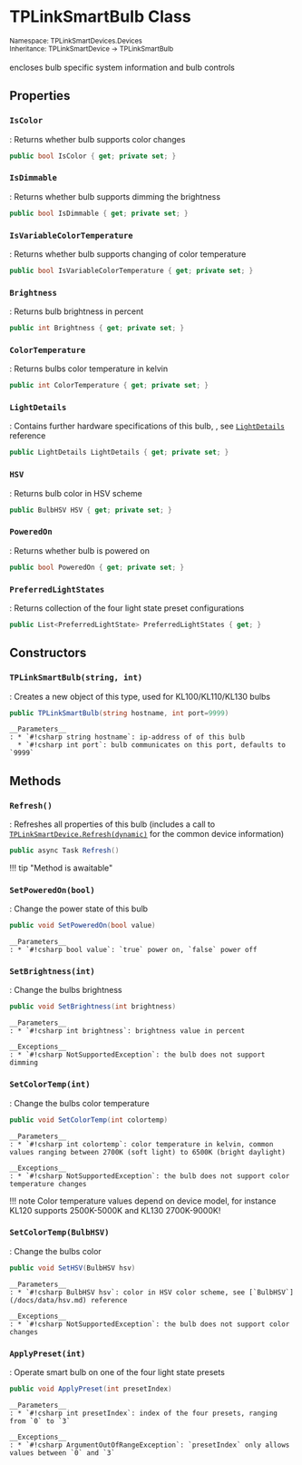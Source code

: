 # TPLinkSmartBulb Class
<small>Namespace: TPLinkSmartDevices.Devices</small><br/>
<small>Inheritance: TPLinkSmartDevice -> TPLinkSmartBulb</small><br/><br/>
encloses bulb specific system information and bulb controls

## Properties

### `IsColor`
: Returns whether bulb supports color changes
``` csharp
public bool IsColor { get; private set; }
```

### `IsDimmable`
: Returns whether bulb supports dimming the brightness
``` csharp
public bool IsDimmable { get; private set; }
```

### `IsVariableColorTemperature`
: Returns whether bulb supports changing of color temperature
``` csharp
public bool IsVariableColorTemperature { get; private set; }
```

### `Brightness`
: Returns bulb brightness in percent
``` csharp
public int Brightness { get; private set; }
```

### `ColorTemperature`
: Returns bulbs color temperature in kelvin
``` csharp
public int ColorTemperature { get; private set; }
```

### `LightDetails`
: Contains further hardware specifications of this bulb, , see [`LightDetails`](/docs/data/light-details.md) reference
``` csharp
public LightDetails LightDetails { get; private set; }
```

### `HSV`
: Returns bulb color in HSV scheme 
``` csharp
public BulbHSV HSV { get; private set; }
```

### `PoweredOn`
: Returns whether bulb is powered on 
``` csharp
public bool PoweredOn { get; private set; }
```

### `PreferredLightStates`
: Returns collection of the four light state preset configurations
``` csharp
public List<PreferredLightState> PreferredLightStates { get; }
```

## Constructors

### `TPLinkSmartBulb(string, int)`
: Creates a new object of this type, used for KL100/KL110/KL130 bulbs 
  ``` csharp
  public TPLinkSmartBulb(string hostname, int port=9999)
  ```

    __Parameters__
    : * `#!csharp string hostname`: ip-address of of this bulb
      * `#!csharp int port`: bulb communicates on this port, defaults to `9999`

## Methods

### `Refresh()`
: Refreshes all properties of this bulb (includes a call to [`TPLinkSmartDevice.Refresh(dynamic)`](device.md#refreshdynamic) for the common device information)
  ``` csharp
  public async Task Refresh()
  ```

!!! tip "Method is awaitable" 

### `SetPoweredOn(bool)`
: Change the power state of this bulb 
  ``` csharp
  public void SetPoweredOn(bool value)
  ```

    __Parameters__
    : * `#!csharp bool value`: `true` power on, `false` power off

### `SetBrightness(int)`
: Change the bulbs brightness
  ``` csharp
  public void SetBrightness(int brightness)
  ```

    __Parameters__
    : * `#!csharp int brightness`: brightness value in percent

    __Exceptions__
    : * `#!csharp NotSupportedException`: the bulb does not support dimming

### `SetColorTemp(int)`
: Change the bulbs color temperature
  ``` csharp
  public void SetColorTemp(int colortemp)
  ```

    __Parameters__
    : * `#!csharp int colortemp`: color temperature in kelvin, common values ranging between 2700K (soft light) to 6500K (bright daylight)

    __Exceptions__
    : * `#!csharp NotSupportedException`: the bulb does not support color temperature changes

!!! note 
    Color temperature values depend on device model, for instance KL120 supports 2500K-5000K and KL130 2700K-9000K!

### `SetColorTemp(BulbHSV)`
: Change the bulbs color 
  ``` csharp
  public void SetHSV(BulbHSV hsv)
  ```

    __Parameters__
    : * `#!csharp BulbHSV hsv`: color in HSV color scheme, see [`BulbHSV`](/docs/data/hsv.md) reference

    __Exceptions__
    : * `#!csharp NotSupportedException`: the bulb does not support color changes
   
### `ApplyPreset(int)`
: Operate smart bulb on one of the four light state presets
  ``` csharp
  public void ApplyPreset(int presetIndex)
  ```

    __Parameters__
    : * `#!csharp int presetIndex`: index of the four presets, ranging from `0` to `3`

    __Exceptions__
    : * `#!csharp ArgumentOutOfRangeException`: `presetIndex` only allows values between `0` and `3`
    